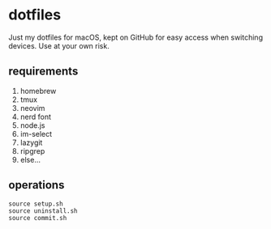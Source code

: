 # dotfiles

Just my dotfiles for macOS, kept on GitHub for easy access when switching devices. Use at your own risk.

## requirements

1. homebrew
2. tmux
3. neovim
4. nerd font
5. node.js
6. im-select
7. lazygit
8. ripgrep
9. else...

## operations

```shell
source setup.sh
source uninstall.sh
source commit.sh
```
